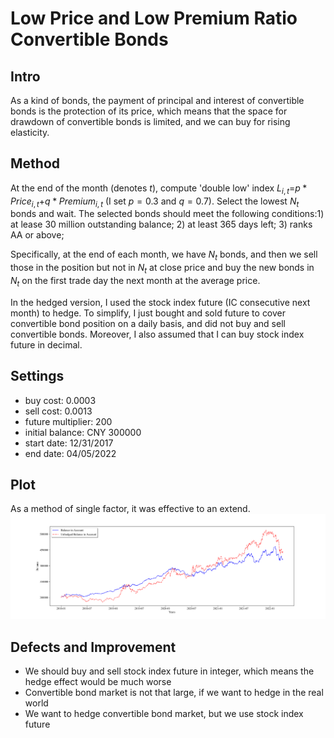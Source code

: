 # Low Price and Low Premium Ratio Convertible Bonds

## Intro

As a kind of bonds, the payment of principal and interest of convertible bonds is the protection of its price, which means that the space for drawdown of convertible bonds is limited, and we can buy for rising elasticity.

## Method

At the end of the month (denotes $t$), compute 'double low' index $L_{i,t}$=$p*Price_{i,t}$+$q*Premium_{i,t}$ (I set $p=0.3$ and $q=0.7$). Select the lowest $N_t$ bonds and wait. The selected bonds should meet the following conditions:1) at lease 30 million outstanding balance; 2) at least 365 days left; 3) ranks AA or above; 

Specifically, at the end of each month, we have $N_t$ bonds, and then we sell those in the position but not in  $N_t$ at close price and buy the new bonds in  $N_t$ on the first trade day the next month at the average price.  

In the hedged version, I used the stock index future (IC consecutive next month) to hedge. To simplify, I just bought and sold future to cover convertible bond position on a daily basis, and did not buy and sell convertible bonds. Moreover, I also assumed that I can buy stock index future in decimal.

## Settings

- buy cost: 0.0003
- sell cost: 0.0013
- future multiplier: 200
- initial balance: CNY 300000
- start date: 12/31/2017
- end date: 04/05/2022

## Plot

As a method of single factor, it was effective to an extend.  
![a](https://github.com/Alexandre316/double-low-convertible-bonds/blob/master/Output/BalanceInAccount.png)


## Defects and Improvement

- We should buy and sell stock index future in integer, which means the hedge effect would be much worse
- Convertible bond market is not that large, if we want to hedge in the real world
- We want to hedge convertible bond market,  but we use stock index future
